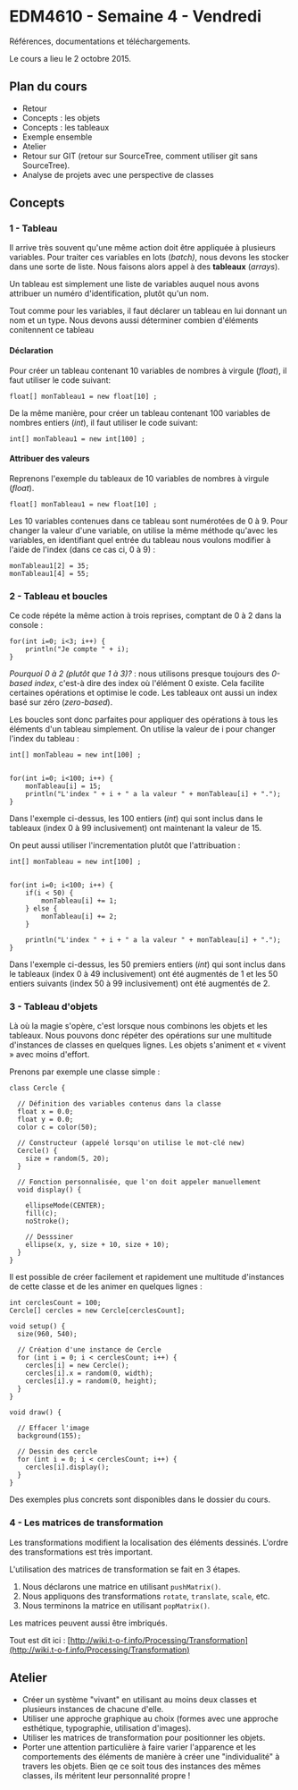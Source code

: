 EDM4610 - Semaine 4 - Vendredi
=======

Références, documentations et téléchargements.

Le cours a lieu le 2 octobre 2015.

## Plan du cours

- Retour 
- Concepts : les objets
- Concepts : les tableaux
- Exemple ensemble
- Atelier
- Retour sur GIT (retour sur SourceTree, comment utiliser git sans SourceTree).
- Analyse de projets avec une perspective de classes

## Concepts

### 1 - Tableau

Il arrive très souvent qu'une même action doit être appliquée à plusieurs variables. Pour traiter ces variables en lots (*batch)*, nous devons les stocker dans une sorte de liste. Nous faisons alors appel à des **tableaux** (*arrays*).

Un tableau est simplement une liste de variables auquel nous avons attribuer un numéro d'identification, plutôt qu'un nom.

Tout comme pour les variables, il faut déclarer un tableau en lui donnant un nom et un type. Nous devons aussi déterminer combien d'éléments conitennent ce tableau


#### Déclaration

Pour créer un tableau contenant 10 variables de nombres à virgule (*float*), il faut utiliser le code suivant:

```
float[] monTableau1 = new float[10] ;
```

De la même manière, pour créer un tableau contenant 100 variables de nombres entiers (*int*), il faut utiliser le code suivant:

```
int[] monTableau1 = new int[100] ;
```

#### Attribuer des valeurs

Reprenons l'exemple du tableaux de 10 variables de nombres à virgule (*float*).

```
float[] monTableau1 = new float[10] ;
```

Les 10 variables contenues dans ce tableau sont numérotées de 0 à 9. Pour changer la valeur d'une variable, on utilise la même méthode qu'avec les variables, en identifiant quel entrée du tableau nous voulons modifier à l'aide de l'index (dans ce cas ci, 0 à 9) :

```
monTableau1[2] = 35;
monTableau1[4] = 55;
```

### 2 - Tableau et boucles

Ce code répéte la même action à trois reprises, comptant de 0 à 2 dans la console :

```
for(int i=0; i<3; i++) {
	println("Je compte " + i);
}
```

*Pourquoi 0 à 2 (plutôt que 1 à 3)?* : nous utilisons presque toujours des *0-based index*, c'est-à dire des index où l'élément 0 existe. Cela facilite certaines opérations et optimise le code. Les tableaux ont aussi un index basé sur zéro (*zero-based*).

Les boucles sont donc parfaites pour appliquer des opérations à tous les éléments d'un tableau simplement. On utilise la valeur de i pour changer l'index du tableau :

```
int[] monTableau = new int[100] ;


for(int i=0; i<100; i++) {
	monTableau[i] = 15;
	println("L'index " + i + " a la valeur " + monTableau[i] + ".");
}
```

Dans l'exemple ci-dessus, les 100 entiers (*int*) qui sont inclus dans le tableaux (index 0 à 99 inclusivement) ont maintenant la valeur de 15.

On peut aussi utiliser l'incrementation plutôt que l'attribuation :

```
int[] monTableau = new int[100] ;


for(int i=0; i<100; i++) {
	if(i < 50) {
		monTableau[i] += 1;
	} else {
		monTableau[i] += 2;
	}
	
	println("L'index " + i + " a la valeur " + monTableau[i] + ".");
}
```


Dans l'exemple ci-dessus, les 50 premiers entiers (*int*) qui sont inclus dans le tableaux (index 0 à 49 inclusivement) ont été augmentés de 1 et les 50 entiers suivants (index 50 à 99 inclusivement) ont été augmentés de 2.


### 3 - Tableau d'objets

Là où la magie s'opère, c'est lorsque nous combinons les objets et les tableaux. Nous pouvons donc répéter des opérations sur une multitude d'instances de classes en quelques lignes. Les objets s'animent et « vivent » avec moins d'effort.

Prenons par exemple une classe simple :

```
class Cercle {

  // Définition des variables contenus dans la classe
  float x = 0.0;
  float y = 0.0;
  color c = color(50);

  // Constructeur (appelé lorsqu'on utilise le mot-clé new)
  Cercle() {
    size = random(5, 20);
  }

  // Fonction personnalisée, que l'on doit appeler manuellement
  void display() {

    ellipseMode(CENTER);
    fill(c);
    noStroke();

    // Desssiner 
    ellipse(x, y, size + 10, size + 10);
  }
}
```

Il est possible de créer facilement et rapidement une multitude d'instances de cette classe et de les animer en quelques lignes :


```
int cerclesCount = 100;
Cercle[] cercles = new Cercle[cerclesCount];

void setup() {
  size(960, 540);

  // Création d'une instance de Cercle
  for (int i = 0; i < cerclesCount; i++) {
    cercles[i] = new Cercle();
    cercles[i].x = random(0, width);
    cercles[i].y = random(0, height);
  }
}

void draw() {

  // Effacer l'image
  background(155);
  
  // Dessin des cercle
  for (int i = 0; i < cerclesCount; i++) {
    cercles[i].display();
  }
}
```

Des exemples plus concrets sont disponibles dans le dossier du cours.


### 4 - Les matrices de transformation

Les transformations modifient la localisation des éléments dessinés. L'ordre des transformations est très important.

L'utilisation des matrices de transformation se fait en 3 étapes.

1. Nous déclarons une matrice en utilisant `pushMatrix()`.
2. Nous appliquons des transformations `rotate`, `translate`, `scale`, etc.
3. Nous terminons la matrice en utilisant `popMatrix()`. 

Les matrices peuvent aussi être imbriqués.

Tout est dit ici : [http://wiki.t-o-f.info/Processing/Transformation](http://wiki.t-o-f.info/Processing/Transformation)




## Atelier

- Créer un système "vivant" en utilisant au moins deux classes et plusieurs instances de chacune d'elle.
- Utiliser une approche graphique au choix (formes avec une approche esthétique, typographie, utilisation d'images).
- Utiliser les matrices de transformation pour positionner les objets.
- Porter une attention particulière à faire varier l'apparence et les comportements des éléments de manière à créer une "individualité" à travers les objets. Bien qe ce soit tous des instances des mêmes classes, ils méritent leur personnalité propre !